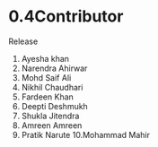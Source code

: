 # 0.4Contributor
Release


1. Ayesha khan
2. Narendra Ahirwar
3. Mohd Saif Ali
4. Nikhil Chaudhari
5. Fardeen Khan
6. Deepti Deshmukh 
7. Shukla Jitendra 
8. Amreen Amreen
9. Pratik Narute
10.Mohammad Mahir
